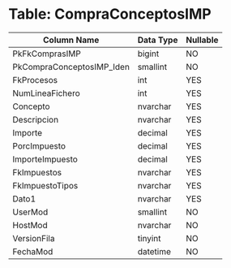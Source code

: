 # Table: CompraConceptosIMP

| Column Name | Data Type | Nullable |
|-------------|-----------|----------|
| PkFkComprasIMP | bigint | NO |
| PkCompraConceptosIMP_Iden | smallint | NO |
| FkProcesos | int | YES |
| NumLineaFichero | int | YES |
| Concepto | nvarchar | YES |
| Descripcion | nvarchar | YES |
| Importe | decimal | YES |
| PorcImpuesto | decimal | YES |
| ImporteImpuesto | decimal | YES |
| FkImpuestos | nvarchar | YES |
| FkImpuestoTipos | nvarchar | YES |
| Dato1 | nvarchar | YES |
| UserMod | smallint | NO |
| HostMod | nvarchar | NO |
| VersionFila | tinyint | NO |
| FechaMod | datetime | NO |

